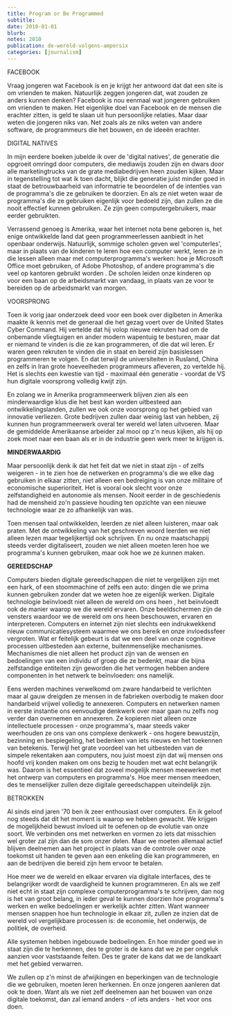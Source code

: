 ```yaml
---
title: Program or Be Programmed
subtitle: 
date: 2010-01-01
blurb: 
notes: 2010
publication: de-wereld-volgens-ampersix
categories: [journalism]
---
```


FACEBOOK

Vraag jongeren wat Facebook is en je krijgt her antwoord dat dat een site is om vrienden te maken. Natuurlijk zeggen jongeren dat, wat zouden ze anders kunnen denken? Facebook is nou eenmaal wat jongeren gebruiken om vrienden te maken. Het eigenlijke doel van Facebook en de mensen die erachter zitten, is geld te slaan uit hun persoonlijke relaties. Maar daar weten die jongeren niks van. Net zoals als ze niks weten van andere software, de programmeurs die het bouwen, en de ideeën erachter.

DIGITAL NATIVES

In mijn eerdere boeken jubelde ik over de 'digital natives', de generatie die opgroeit omringd door computers, die mediawijs zouden zijn en dwars door alle marketingtrucks van de grate mediabedrijven heen zouden kijken. Maar in tegenstelling tot wat ik toen dacht, blijkt die generatie juist minder goed in staat de betrouwbaarheid van informatrie te beoordelen of de intenties van de programma's die ze gebruiken te doorzien. En als ze niet weten waar de programma's die ze gebruiken eigenlijk voor bedoeld zijn, dan zullen ze die nooit effectief kunnen gebruiken. Ze zijn geen computergebruikers, maar eerder gebruikten.

Verrassend genoeg is Amerika, waar het internet nota bene geboren is, het enige ontwikkelde land dat geen programmeerlessen aanbiedt in het openbaar onderwijs. Natuurlijk, sommige scholen geven wel 'computerles', maar in plaats van de kinderen te leren hoe een computer werkt, leren ze in die lessen alleen maar met computerprogramma's werken: hoe je Microsoft Office moet gebruiken, of Adobe Photoshop, of andere programma's die veel op kantoren gebruikt worden . De scholen leiden onze kinderen op voor een baan op de arbeidsmarkt van vandaag, in plaats van ze voor te bereiden op de arbeidsmarkt van morgen.

VOORSPRONG

Toen ik vorig jaar onderzoek deed voor een boek over digibeten in Amerika maakte ik kennis met de generaal die het gezag voert over de United States Cyber Command. Hij vertelde dat hij volop nieuwe rekruten had om de onbemande vliegtuigen en ander modern wapentuig te besturen, maar dat er niemand te vinden is die ze kan programmeren, of die dat wil leren. Er waren geen rekruten te vinden die in staat en bereid zijn basislessen programmeren te volgen. En dat terwijl de universiteiten in Rusland, China en zelfs in Iran grote hoeveelheden programmeurs afleveren, zo vertelde hij. Het is slechts een kwestie van tijd - maximaal één generatie - voordat de VS hun digitale voorsprong volledig kwijt zijn.

En zolang we in Amerika programmeerwerk blijven zien als een minderwaardige klus die het best kan worden uitbesteed aan ontwikkelingslanden, zullen we ook onze voorsprong op het gebied van innovatie verliezen. Grote bedrijven zullen daar weinig last van hebben, zij kunnen hun programmeerwerk overal ter wereld wel laten uitvoeren. Maar de gemiddelde Amerikaanse arbeider zal mooi op z'n neus kijken, als hij op zoek moet naar een baan als er in de industrie geen werk meer te krijgen is.

**MINDERWAARDIG**

Maar persoonlijk denk ik dat het feit dat we niet in staat zijn - of zelfs weigeren - in te zien hoe de netwerken en programma's die we elke dag gebruiken in elkaar zitten, niet alleen een bedreiging is van onze militaire of economische superioriteit. Het is vooral ook slecht voor onze zelfstandigheid en autonomie als mensen. Nooit eerder in de geschiedenis had de mensheid zo'n passieve houding ten opzichte van een nieuwe technologie waar ze zo afhankelijk van was.

Toen mensen taal ontwikkelden, leerden ze niet alleen luisteren, maar oak praten. Met de ontwikkeling van het geschreven woord leerden we niet alleen lezen maar tegelijkertijd ook schrijven. En nu onze maatschappij steeds verder digitaliseert, zouden we niet alleen moeten leren hoe we programma's kunnen gebruiken, maar ook hoe we ze kunnen maken.

**GEREEDSCHAP**

Computers bieden digitale gereedschappen die niet te vergelijken zijn met een hark, of een stoommachine of zelfs een auto: dingen die we prima kunnen gebruiken zonder dat we weten hoe ze eigenlijk werken. Digitale technologie beïnvloedt niet alleen de wereld om ons heen , het beïnvloedt ook de manier waarop we die wereld ervaren. Onze beeldschermen zijn de vensters waardoor we de wereld om ons heen beschouwen, ervaren en interpreteren. Computers en internet zijn niet slechts een indrukwekkend nieuw communicatiesysteem waarmee we ons bereik en onze invloedssfeer vergroten. Wat er feitelijk gebeurt is dat we een deel van onze cognitieve processen uitbesteden aan externe, buitenmenselijke mechanismes. Mechanismes die niet alleen het product zijn van de wensen en bedoelingen van een individu of groep die ze bedenkt, maar die bijna zelfstandige entiteiten zijn geworden die het vermogen hebben andere componenten in het netwerk te beïnvloeden: ons namelijk.

Eens werden machines verwelkomd om zware handarbeid te verlichten maar al gauw dreigden ze mensen in de fabrieken overbodig te maken door handarbeid vrijwel volledig te annexeren. Computers en netwerken namen in eerste instantie ons eenvoudige denkwerk over maar gaan nu zelfs nog verder dan overnemen en annexeren. Ze kopieren niet alleen onze intellectuele processen - onze programma's, maar steeds vaker weerhouden ze ons van ons complexe denkwerk - ons hogere bewustzijn, bezinning en bespiegeling, het bedenken van iets nieuws en het toekennen van betekenis. Terwijl het grate voordeel van het uitbesteden van de simpele rekentaken aan computers, nou juist moest zijn dat wij mensen ons hoofd vrij konden maken om ons bezig te houden met wat echt belangrijk was. Daarom is het essentieel dat zoveel mogelijk mensen meewerken met het ontwerp van computers en programma's. Hoe meer mensen meedoen, des te menselijker zullen deze digitale gereedschappen uiteindelijk zijn.

BETROKKEN

Al sinds eind jaren '70 ben ik zeer enthousiast over computers. En ik geloof nog steeds dat dit het moment is waarop we hebben gewacht. We krijgen de mogelijkheid bewust invloed uit te oefenen op de evolutie van onze soort. We verbinden ons met netwerken en vormen zo iets dat misschien wel groter zal zijn dan de som onzer delen. Maar we moeten allemaal actief blijven deelnemen aan het project in plaats van de controle over onze toekomst uit handen te geven aan een enkeling die kan programmeren, en aan de bedrijven die bereid zijn hem ervoor te betalen.

Hoe meer we de wereld en elkaar ervaren via digitale interfaces, des te belangrijker wordt de vaardigheid te kunnen programmeren. En als we zelf niet echt in staat zijn complexe computerprogramma's te schrijven, dan nog is het van groot belang, in ieder geval te kunnen doorzien hoe programma's werken en welke bedoelingen er werkelijk achter zitten. Want wanneer mensen snappen hoe hun technologie in elkaar zit, zullen ze inzien dat de wereld vol vergelijkbare processen is: de economie, het onderwijs, de politiek, de overheid.

Alle systemen hebben ingebouwde bedoelingen. En hoe minder goed we in staat zijn die te herkennen, des te groter is de kans dat we ze per ongeluk aanzien voor vaststaande feiten. Des te grater de kans dat we de landkaart met het gebied verwarren.

We zullen op z'n minst de afwijkingen en beperkingen van de technologie die we gebruiken, moeten leren herkennen. En onze jongeren aanleren dat ook te doen. Want als we niet zelf deelnemen aan het bouwen van onze digitale toekomst, dan zal iemand anders - of iets anders - het voor ons doen.
